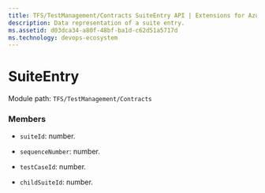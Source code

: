 ```yaml
---
title: TFS/TestManagement/Contracts SuiteEntry API | Extensions for Azure DevOps Services
description: Data representation of a suite entry.
ms.assetid: d03dca34-a80f-48bf-ba1d-c62d51a5717d
ms.technology: devops-ecosystem
---
```


# SuiteEntry

Module path: `TFS/TestManagement/Contracts`

### Members

- `suiteId`: number.

- `sequenceNumber`: number.

- `testCaseId`: number.

- `childSuiteId`: number.
